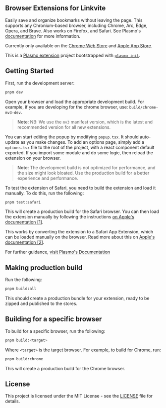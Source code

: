 ## Browser Extensions for Linkvite

Easily save and organize bookmarks without leaving the page. This supports any Chronium-based browser, including Chrome, Arc, Edge, Opera, and Brave. Also works on Firefox, and Safari. See Plasmo's [documentation](https://docs.plasmo.com/framework/workflows/faq#what-are-the-officially-supported-browser-targets) for more information.

Currently only available on the [Chrome Web Store](https://chromewebstore.google.com/detail/linkvite/jdkkldhichblefcaiogghmmiijcacadn) and [Apple App Store](https://apps.apple.com/us/app/linkvite-safari-extension/id6479678583).

This is a [Plasmo extension](https://docs.plasmo.com/) project bootstrapped with [`plasmo init`](https://www.npmjs.com/package/plasmo).

## Getting Started

First, run the development server:

```bash
pnpm dev
```

Open your browser and load the appropriate development build. For example, if you are developing for the chrome browser, use: `build/chrome-mv3-dev`. 

<!-- note -->
> **Note**: NB: We use the `mv3` manifest version, which is the latest and recommended version for all new extensions.

You can start editing the popup by modifying `popup.tsx`. It should auto-update as you make changes. To add an options page, simply add a `options.tsx` file to the root of the project, with a react component default exported. If you import some module and do some logic, then reload the extension on your browser.

> **Note**: The development build is not optimized for performance, and the size might look bloated. Use the production build for a better experience and performance.

To test the extension of Safari, you need to build the extension and load it manually. To do this, run the following:

```bash
pnpm test:safari
```

This will create a production build for the Safari browser. You can then load the extension manually by following the instructions [on Apple's documentation [1]](https://developer.apple.com/documentation/safariservices/safari_app_extensions/building_a_safari_app_extension).

This works by converting the extension to a Safari App Extension, which can be loaded manually on the browser. Read more about this on [Apple's documentation [2]](https://developer.apple.com/documentation/safariservices/safari_web_extensions/converting_a_web_extension_for_safari).


For further guidance, [visit Plasmo's Documentation](https://docs.plasmo.com/)

## Making production build

Run the following:

```bash
pnpm build:all
```

This should create a production bundle for your extension, ready to be zipped and published to the stores.

## Building for a specific browser

To build for a specific browser, run the following:

```bash
pnpm build:<target>
```

Where `<target>` is the target browser. For example, to build for Chrome, run:

```bash
pnpm build:chrome
```

This will create a production build for the Chrome browser.

## License

This project is licensed under the MIT License - see the [LICENSE](LICENSE) file for details.